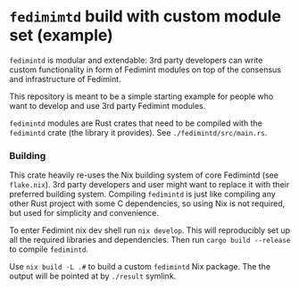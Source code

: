 # `fedimimtd` build with custom module set (example)

`fedimintd` is modular and extendable: 3rd party developers can write
custom functionality in form of Fedimint modules on top of the consensus
and infrastructure of Fedimint.

This repository is meant to be a simple starting example for
people who want to develop and use 3rd party Fedimint modules.

`fedimintd` modules are Rust crates that need to be compiled
with the `fedimintd` crate (the library it provides).
See `./fedimintd/src/main.rs`.


### Building

This crate heavily re-uses the Nix building system of core Fedimintd
(see `flake.nix`). 3rd party developers and user might want to replace
it with their preferred building system. Compiling `fedimintd` is just
like compiling any other Rust project with some C dependencies, so
using Nix is not required, but used for simplicity and convenience.

To enter Fedimint nix dev shell run `nix develop`. This will reproducibly
set up all the required libraries and dependencies. Then run
`cargo build --release` to compile `fedimintd`.

Use `nix build -L .#` to build a custom `fedimintd` Nix package. The
the output will be pointed at by `./result` symlink.
